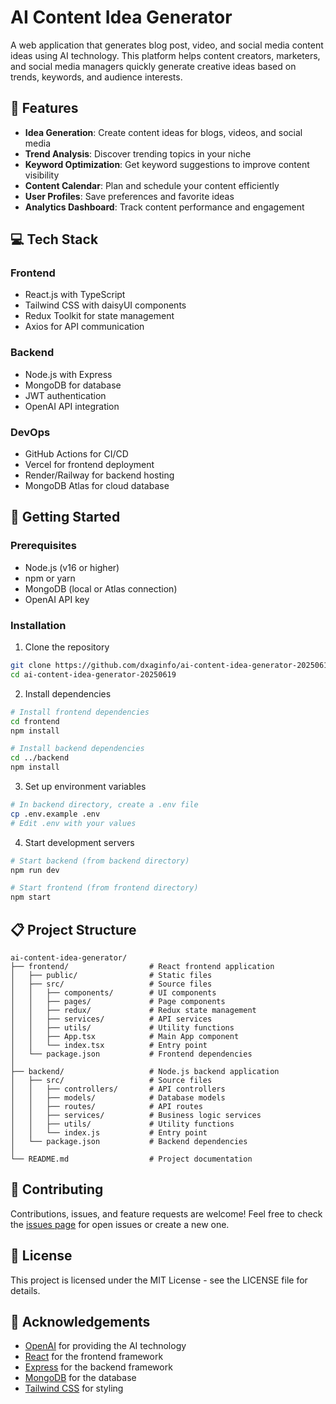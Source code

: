 # AI Content Idea Generator

A web application that generates blog post, video, and social media content ideas using AI technology. This platform helps content creators, marketers, and social media managers quickly generate creative ideas based on trends, keywords, and audience interests.

## 🚀 Features

- **Idea Generation**: Create content ideas for blogs, videos, and social media
- **Trend Analysis**: Discover trending topics in your niche
- **Keyword Optimization**: Get keyword suggestions to improve content visibility
- **Content Calendar**: Plan and schedule your content efficiently
- **User Profiles**: Save preferences and favorite ideas
- **Analytics Dashboard**: Track content performance and engagement

## 💻 Tech Stack

### Frontend
- React.js with TypeScript
- Tailwind CSS with daisyUI components
- Redux Toolkit for state management
- Axios for API communication

### Backend
- Node.js with Express
- MongoDB for database
- JWT authentication
- OpenAI API integration

### DevOps
- GitHub Actions for CI/CD
- Vercel for frontend deployment
- Render/Railway for backend hosting
- MongoDB Atlas for cloud database

## 🌟 Getting Started

### Prerequisites
- Node.js (v16 or higher)
- npm or yarn
- MongoDB (local or Atlas connection)
- OpenAI API key

### Installation

1. Clone the repository
```bash
git clone https://github.com/dxaginfo/ai-content-idea-generator-20250619.git
cd ai-content-idea-generator-20250619
```

2. Install dependencies
```bash
# Install frontend dependencies
cd frontend
npm install

# Install backend dependencies
cd ../backend
npm install
```

3. Set up environment variables
```bash
# In backend directory, create a .env file
cp .env.example .env
# Edit .env with your values
```

4. Start development servers
```bash
# Start backend (from backend directory)
npm run dev

# Start frontend (from frontend directory)
npm start
```

## 📋 Project Structure

```
ai-content-idea-generator/
├── frontend/                  # React frontend application
│   ├── public/                # Static files
│   ├── src/                   # Source files
│   │   ├── components/        # UI components
│   │   ├── pages/             # Page components
│   │   ├── redux/             # Redux state management
│   │   ├── services/          # API services
│   │   ├── utils/             # Utility functions
│   │   ├── App.tsx            # Main App component
│   │   └── index.tsx          # Entry point
│   └── package.json           # Frontend dependencies
│
├── backend/                   # Node.js backend application
│   ├── src/                   # Source files
│   │   ├── controllers/       # API controllers
│   │   ├── models/            # Database models
│   │   ├── routes/            # API routes
│   │   ├── services/          # Business logic services
│   │   ├── utils/             # Utility functions
│   │   └── index.js           # Entry point
│   └── package.json           # Backend dependencies
│
└── README.md                  # Project documentation
```

## 🤝 Contributing

Contributions, issues, and feature requests are welcome! Feel free to check the [issues page](https://github.com/dxaginfo/ai-content-idea-generator-20250619/issues) for open issues or create a new one.

## 📄 License

This project is licensed under the MIT License - see the LICENSE file for details.

## 🙏 Acknowledgements

- [OpenAI](https://openai.com/) for providing the AI technology
- [React](https://reactjs.org/) for the frontend framework
- [Express](https://expressjs.com/) for the backend framework
- [MongoDB](https://www.mongodb.com/) for the database
- [Tailwind CSS](https://tailwindcss.com/) for styling
